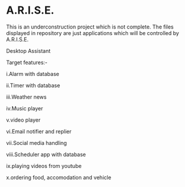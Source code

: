 # A.R.I.S.E.

This is an underconstruction project which is not complete. The files displayed in repository are just applications which will be controlled by A.R.I.S.E.

Desktop Assistant

Target features:-

i.Alarm with database

ii.Timer with database

iii.Weather news

iv.Music player

v.video player

vi.Email notifier and replier

vii.Social media handling

viii.Scheduler app with database

ix.playing videos from youtube

x.ordering food, accomodation and vehicle
